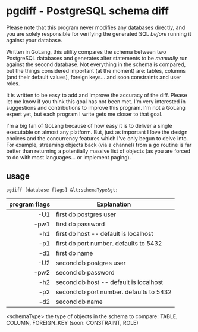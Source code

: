 # pgdiff - PostgreSQL schema diff

Please note that this program never modifies any databases directly, and you are solely responsible for verifying the generated SQL *before* running it against your database.

Written in GoLang, this utility compares the schema between two PostgreSQL databases and generates alter statements to be *manually* run against the second database.  Not everything in the schema is compared, but the things considered important (at the moment) are: tables, columns (and their default values), foreign keys... and soon constraints and user roles. 

It is written to be easy to add and improve the accuracy of the diff.  Please let me know if you think this goal has not been met.  I'm very interested in suggestions and contributions to improve this program.  I'm not a GoLang expert yet, but each program I write gets me closer to that goal.

I'm a big fan of GoLang because of how easy it is to deliver a single executable on almost any platform.  But, just as important I love the design choices and the concurrency features which I've only begun to delve into.  For example, streaming objects back (via a channel) from a go routine is far better than returning a potentially massive list of objects (as you are forced to do with most languages... or implement paging).

<!-- A couple of binaries to save you the effort: [Mac](https://github.com/joncrlsn/pgdiff/raw/master/bin-osx/pgdiff "OSX version") -->

## usage

	pgdiff [database flags] &lt;schemaType&gt;


 program flags | Explanation 
-------------: | ------------------------------------
  -U1          | first db postgres user
  -pw1         | first db password
  -h1          | first db host -- default is localhost
  -p1          | first db port number.  defaults to 5432
  -d1          | first db name
  -U2          | second db postgres user
  -pw2         | second db password
  -h2          | second db host -- default is localhost
  -p2          | second db port number.  defaults to 5432
  -d2          | second db name

&lt;schemaType&gt; the type of objects in the schema to compare: TABLE, COLUMN, FOREIGN_KEY (soon: CONSTRAINT, ROLE)